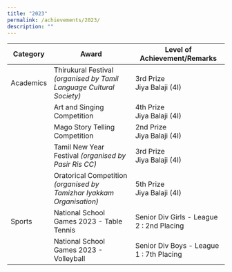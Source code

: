 ```yaml
---
title: "2023"
permalink: /achievements/2023/
description: ""
---
```

| Category | Award | Level of Achievement/Remarks |
|---|---|---|
| Academics | Thirukural Festival *(organised by Tamil Language Cultural Society)* | 3rd Prize<br>Jiya Balaji (4I)<br>|
|   | Art and Singing Competition | 4th Prize<br>Jiya Balaji (4I)<br> |
| | Mago Story Telling Competition|2nd Prize<br>Jiya Balaji (4I) <br> 
| |Tamil New Year Festival *(organised by Pasir Ris CC)* | 3rd Prize <br>Jiya Balaji (4I)<br>| 
| | Oratorical Competition *(organised by Tamizhar Iyakkam Organisation)* | 5th Prize <br>Jiya Balaji (4I)<br>
| Sports | National School Games 2023 - Table Tennis | Senior Div Girls - League 2 : 2nd Placing  ||
|  | National School Games 2023 - Volleyball | Senior Div Boys - League 1 : 7th Placing  |